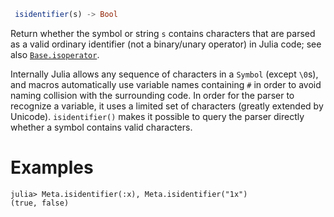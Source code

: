 ```julia
 isidentifier(s) -> Bool
```

Return whether the symbol or string `s` contains characters that are parsed as a valid ordinary identifier (not a binary/unary operator) in Julia code; see also [`Base.isoperator`](@ref).

Internally Julia allows any sequence of characters in a `Symbol` (except `\0`s), and macros automatically use variable names containing `#` in order to avoid naming collision with the surrounding code. In order for the parser to recognize a variable, it uses a limited set of characters (greatly extended by Unicode). `isidentifier()` makes it possible to query the parser directly whether a symbol contains valid characters.

# Examples

```jldoctest
julia> Meta.isidentifier(:x), Meta.isidentifier("1x")
(true, false)
```
